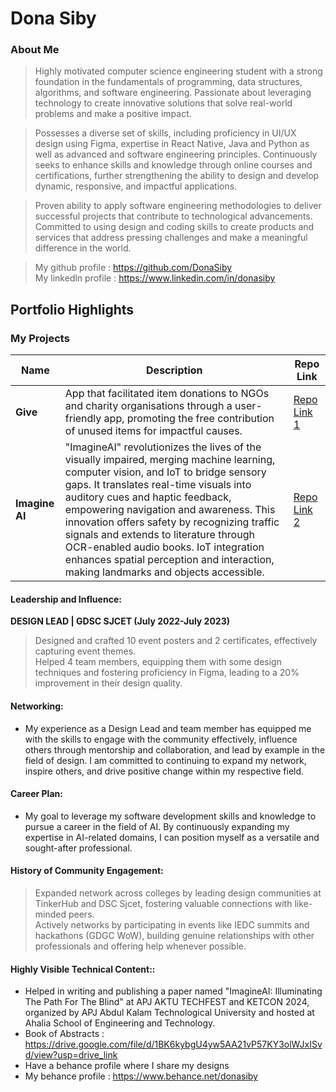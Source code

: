 # Dona Siby

### About Me

> Highly motivated computer science engineering student with a strong foundation in the fundamentals of programming, data structures, algorithms, and software engineering. Passionate about leveraging technology to create innovative solutions that solve real-world problems and make a positive impact.

> Possesses a diverse set of skills, including proficiency in UI/UX design using Figma, expertise in React Native, Java and Python as well as advanced and software engineering principles. Continuously seeks to enhance skills and knowledge through online courses and certifications, further strengthening the ability to design and develop dynamic, responsive, and impactful applications.

> Proven ability to apply software engineering methodologies to deliver successful projects that contribute to technological advancements. Committed to using design and coding skills to create products and services that address pressing challenges and make a meaningful difference in the world.

>My github profile : https://github.com/DonaSiby
<br>My linkedln profile : https://www.linkedin.com/in/donasiby


## Portfolio Highlights

### My Projects

| Name                | Description                                                              | Repo Link                                                      |
|---------------------|---------------------------------------------------------------------------|----------------------------------------------------------------|
| **Give**  | App that facilitated item donations to NGOs and charity organisations through a user-friendly app, promoting the free contribution of unused items for impactful causes.                                         | [Repo Link 1](https://github.com/DonaSiby/Mini-Project---Give-App)             |
| **Imagine AI**  | "ImagineAI" revolutionizes the lives of the visually impaired, merging machine learning, computer vision, and IoT to bridge sensory gaps. It translates real-time visuals into auditory cues and haptic feedback, empowering navigation and awareness. This innovation offers safety by recognizing traffic signals and extends to literature through OCR-enabled audio books. IoT integration enhances spatial perception and interaction, making landmarks and objects accessible.                                                  | [Repo Link 2](https://github.com/DonaSiby/ImagineAI)             |

#### Leadership and Influence:

**DESIGN LEAD | GDSC SJCET (July 2022-July 2023)**
>Designed and crafted 10 event posters and 2 certificates, effectively capturing event themes.
<br>Helped 4 team members, equipping them with some design techniques and fostering proficiency in Figma, leading to a 20% improvement in their design quality.

#### Networking:

- My experience as a Design Lead and team member has equipped me with the skills to engage with the community effectively, influence others through mentorship and collaboration, and lead by example in the field of design. I am committed to continuing to expand my network, inspire others, and drive positive change within my respective field.

#### Career Plan:

- My goal to leverage my software development skills and knowledge to pursue a career in the field of AI. By continuously expanding my expertise in AI-related domains, I can position myself as a versatile and sought-after professional.

  
#### History of Community Engagement:

>Expanded network across colleges by leading design communities at TinkerHub and DSC Sjcet, fostering valuable connections with like-minded peers.
<br>Actively networks by participating in events like IEDC summits and hackathons (GDGC WoW), building genuine relationships with other professionals and offering help whenever possible.


#### Highly Visible Technical Content::

- Helped in writing and publishing a paper named "ImagineAI: Illuminating The Path For The Blind" at APJ AKTU TECHFEST and KETCON 2024, organized by APJ Abdul Kalam Technological University and hosted at Ahalia School of Engineering and Technology.
- Book of Abstracts : https://drive.google.com/file/d/1BK6kybgU4yw5AA21vP57KY3olWJxISvd/view?usp=drive_link
- Have a behance profile where I share my designs 
- My behance profile : https://www.behance.net/donasiby




